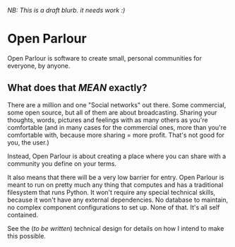 _NB: This is a draft blurb. it needs work :)_

# Open Parlour

Open Parlour is software to create small, personal communities for everyone, by anyone.

## What does that *MEAN* exactly?

There are a million and one "Social networks" out there. Some commercial, some open source, but all of them are about broadcasting. Sharing your thoughts, words, pictures and feelings with as many others as you're comfortable (and in many cases for the commercial ones, more than you're comfortable with, because more sharing = more profit. That's not good for you, the user.)

Instead, Open Parlour is about creating a place where you can share with a community you define on your terms.

It also means that there will be a very low barrier for entry. Open Parlour is meant to run on pretty much any thing that computes and has a traditional filesystem that runs Python. It won't require any special technical skills, because it won't have any external dependencies. No database to maintain, no complex component configurations to set up. None of that. It's all self contained.

See the (_to be written_) technical design for details on how I intend to make this possible.
